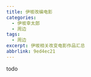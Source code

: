 ```yaml
---
title: 伊坂改编电影
categories:
  - 伊坂幸太郎
  - 周边
tags:
  - 周边
excerpt: 伊坂相关改变电影作品汇总
abbrlink: 9ed4ec21
---
```

<!-- more -->

todo
